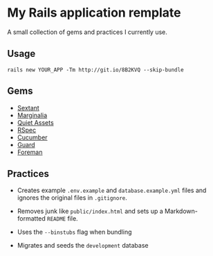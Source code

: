 # My Rails application remplate

A small collection of gems and practices I currently use.

## Usage

```
rails new YOUR_APP -Tm http://git.io/8B2KVQ --skip-bundle
```

## Gems

  * [Sextant](https://github.com/schneems/sextant/)
  * [Marginalia](https://github.com/37signals/marginalia/)
  * [Quiet Assets](https://github.com/evrone/quiet_assets/)
  * [RSpec](https://github.com/rspec/rspec-rails/)
  * [Cucumber](https://github.com/cucumber/cucumber-rails/)
  * [Guard](https://github.com/guard/guard/)
  * [Foreman](https://github.com/ddollar/foreman/)

## Practices

  * Creates example `.env.example` and `database.example.yml` files and ignores
the original files in `.gitignore`.

  * Removes junk like `public/index.html` and sets up a Markdown-formatted
`README` file.

  * Uses the `--binstubs` flag when bundling

  * Migrates and seeds the `development` database
